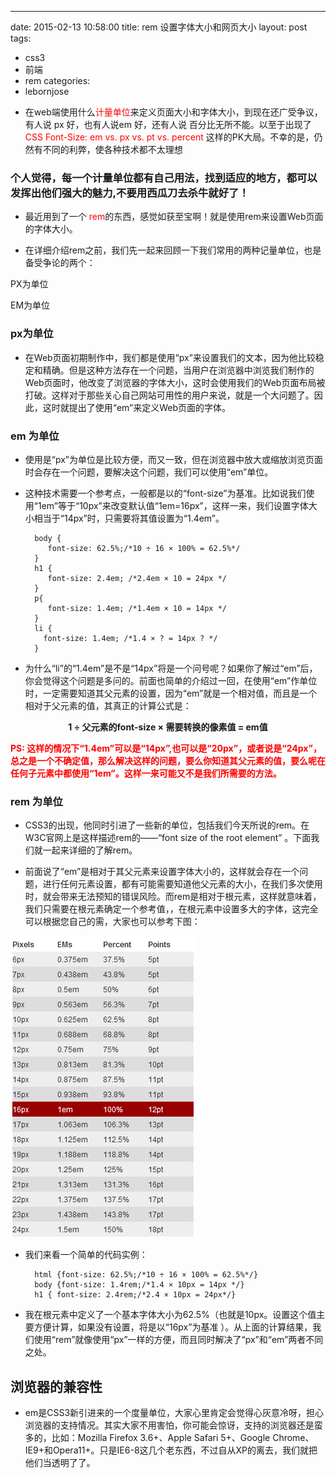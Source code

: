 ---
date: 2015-02-13 10:58:00
title: rem 设置字体大小和网页大小
layout: post
tags:
   - css3
   - 前端
   - rem
categories:
   - lebornjose


+ 在web端使用什么<span style="color:red">计量单位</span>来定义页面大小和字体大小，到现在还广受争议，有人说 px 好，也有人说em 好，还有人说 百分比无所不能。以至于出现了<span style="color:red">CSS Font-Size: em vs. px vs. pt vs. percent </span>这样的PK大局。不幸的是，仍然有不同的利弊，使各种技术都不太理想

<h3 style="">个人觉得，每一个计量单位都有自己用法，找到适应的地方，都可以发挥出他们强大的魅力,不要用西瓜刀去杀牛就好了！</h3>

+ 最近用到了一个 <span style="color:red">rem</span>的东西，感觉如获至宝啊！就是使用rem来设置Web页面的字体大小。

+ 在详细介绍rem之前，我们先一起来回顾一下我们常用的两种记量单位，也是备受争论的两个：

 PX为单位
 
 EM为单位
 
### px为单位

+ 在Web页面初期制作中，我们都是使用“px”来设置我们的文本，因为他比较稳定和精确。但是这种方法存在一个问题，当用户在浏览器中浏览我们制作的Web页面时，他改变了浏览器的字体大小，这时会使用我们的Web页面布局被打破。这样对于那些关心自己网站可用性的用户来说，就是一个大问题了。因此，这时就提出了使用“em”来定义Web页面的字体。

### em 为单位

+ 使用是“px”为单位是比较方便，而又一致，但在浏览器中放大或缩放浏览页面时会存在一个问题，要解决这个问题，我们可以使用“em”单位。

+ 这种技术需要一个参考点，一般都是以<body>的“font-size”为基准。比如说我们使用“1em”等于“10px”来改变默认值“1em=16px”，这样一来，我们设置字体大小相当于“14px”时，只需要将其值设置为“1.4em”。

        body { 
    	   font-size: 62.5%;/*10 ÷ 16 × 100% = 62.5%*/
		}
		h1 {
		   font-size: 2.4em; /*2.4em × 10 = 24px */
	    }
		p{
		   font-size: 1.4em; /*1.4em × 10 = 14px */
		}
	    li {
		  font-size: 1.4em; /*1.4 × ? = 14px ? */
		}
+ 为什么“li”的“1.4em”是不是“14px”将是一个问号呢？如果你了解过“em”后，你会觉得这个问题是多问的。前面也简单的介绍过一回，在使用“em”作单位时，一定需要知道其父元素的设置，因为“em”就是一个相对值，而且是一个相对于父元素的值，其真正的计算公式是：
<p style="font-weight:bold;text-align:center">1 ÷ 父元素的font-size × 需要转换的像素值 = em值</p>

<p style="font-weight:bold;color:red">PS: 这样的情况下“1.4em”可以是“14px”,也可以是“20px”，或者说是“24px”，总之是一个不确定值，那么解决这样的问题，要么你知道其父元素的值，要么呢在任何子元素中都使用“1em”。这样一来可能又不是我们所需要的方法。<p> 

### rem 为单位

+ CSS3的出现，他同时引进了一些新的单位，包括我们今天所说的rem。在W3C官网上是这样描述rem的——“font size of the root element” 。下面我们就一起来详细的了解rem。

+ 前面说了“em”是相对于其父元素来设置字体大小的，这样就会存在一个问题，进行任何元素设置，都有可能需要知道他父元素的大小，在我们多次使用时，就会带来无法预知的错误风险。而rem是相对于根元素<html>，这样就意味着，我们只需要在根元素确定一个参考值，，在根元素中设置多大的字体，这完全可以根据您自己的需，大家也可以参考下图：
   
<img src="/img/emTable.png">


+ 我们来看一个简单的代码实例：
    
        html {font-size: 62.5%;/*10 ÷ 16 × 100% = 62.5%*/}
    	body {font-size: 1.4rem;/*1.4 × 10px = 14px */}
		h1 { font-size: 2.4rem;/*2.4 × 10px = 24px*/}

+ 我在根元素<html>中定义了一个基本字体大小为62.5%（也就是10px。设置这个值主要方便计算，如果没有设置，将是以“16px”为基准 ）。从上面的计算结果，我们使用“rem”就像使用“px”一样的方便，而且同时解决了“px”和“em”两者不同之处。

## 浏览器的兼容性

+ em是CSS3新引进来的一个度量单位，大家心里肯定会觉得心灰意冷呀，担心浏览器的支持情况。其实大家不用害怕，你可能会惊讶，支持的浏览器还是蛮多的，比如：Mozilla Firefox 3.6+、Apple Safari 5+、Google Chrome、IE9+和Opera11+。只是IE6-8这几个老东西，不过自从XP的离去，我们就把他们当透明了了。
